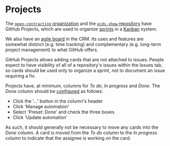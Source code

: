 # Projects

The [`open-contracting` organization](https://github.com/orgs/open-contracting/projects) and the [`ocds-show` repository](https://github.com/open-contracting/ocds-show/projects) have GitHub Projects, which are used to organize [sprints](https://en.wikipedia.org/wiki/Sprint_(software_development)) in a [Kanban](https://en.wikipedia.org/wiki/Kanban) system.

We also have an [agile board](https://crm.open-contracting.org/projects/tech/agile/board) in the CRM. Its uses and features are somewhat distinct (e.g. time tracking) and complementary (e.g. long-term project management) to what GitHub offers.

GitHub Projects allows adding cards that are not attached to issues. People expect to have visibility of all of a repository's issues within the Issues tab, so cards should be used only to organize a sprint, not to document an issue requiring a fix.

Projects have, at minimum, columns for *To do*, *In progress* and *Done*. The *Done* column should be [configured](https://help.github.com/articles/configuring-automation-for-project-boards/) as follows:

* Click the '…' button in the column's header
* Click 'Manage automation'
* Select 'Preset: Done' and check the three boxes
* Click 'Update automation'

As such, it should generally not be necessary to move any cards into the *Done* column. A card is moved from the *To do* column to the *In progress* column to indicate that the assignee is working on the card.
